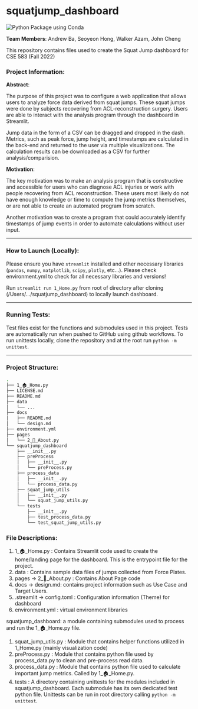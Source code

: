 # squatjump_dashboard
![Python Package using Conda](https://github.com/walkerazam/squatjump_dashboard/actions/workflows/python-package-conda.yml/badge.svg)

**Team Members**: Andrew Ba, Seoyeon Hong, Walker Azam, John Cheng

This repository contains files used to create the Squat Jump dashboard for CSE 583 (Fall 2022)

### Project Information:

**Abstract**:

The purpose of this project was to configure a web application that allows users to analyze force data derived from squat jumps. These squat jumps were done by subjects recovering from ACL-reconstruction surgery. Users are able to interact with the analysis program through the dashboard in Streamlit.

Jump data in the form of a CSV can be dragged and dropped in the dash. Metrics, such as peak force, jump height, and timestamps are calculated in the back-end and returned to the user via multiple visualizations. The calculation results can be downloaded as a CSV for further analysis/comparision.

**Motivation**:

The key motivation was to make an analysis program that is constructive and accessible for users who can diagnose ACL injuries or work with people recovering from ACL reconstruction. These users most likely do not have enough knowledge or time to compute the jump metrics themselves, or are not able to create an automated program from scratch.

Another motivation was to create a program that could accurately identify timestamps of jump events in order to automate calculations without user input.

---------------------------------------

### How to Launch (Locally):

Please ensure you have `streamlit` installed and other necessary libraries (`pandas`, `numpy`, `matplotlib`, `scipy`, `plotly`, etc...). Please check environment.yml to check for all necessary libraries and versions!

Run `streamlit run 1_Home.py` from root of directory after cloning (/Users/.../squatjump_dashboard) to locally launch dashboard.


---------------------------------------

### Running Tests:

Test files exist for the functions and submodules used in this project. Tests are automatically run when pushed to GitHub using github workflows. To run unittests locally, clone the repository and at the root run `python -m unittest`.

---------------------------------------

### Project Structure:

```bash
.
├── 1_🏠_Home.py
├── LICENSE.md
├── README.md
├── data
│   └── ...
├── docs
│   ├── README.md
│   └── design.md
├── environment.yml
├── pages
│   └── 2_📑_About.py
└── squatjump_dashboard
    ├── __init__.py
    ├── preProcess
    │   ├── __init__.py
    │   └── preProcess.py
    ├── process_data
    │   ├── __init__.py
    │   └── process_data.py
    ├── squat_jump_utils
    │   ├── __init__.py
    │   └── squat_jump_utils.py
    └── tests
        ├── __init__.py
        ├── test_process_data.py
        └── test_squat_jump_utils.py
```

### File Descriptions:

1. 1_🏠_Home.py : Contains Streamlit code used to create the home/landing page for the dashboard. This is the entrypoint file for the project.
2. data : Contains sample data files of jumps collected from Force Plates.
3. pages -> 2_📑_About.py : Contains About Page code
4. docs -> design.md: contains project information such as Use Case and Target Users.
5. .streamlit -> config.toml : Configuration information (Theme) for dashboard
6. environment.yml : virtual environment libraries


squatjump_dashboard: a module containing submodules used to process and run the 1_🏠_Home.py file.

1. squat_jump_utils.py : Module that contains helper functions utilized in 1_Home.py (mainly visualization code)
2. preProcess.py : Module that contains python file used by process_data.py to clean and pre-process read data. 
3. process_data.py : Module that contains python file used to calculate important jump metrics. Called by 1_🏠_Home.py.
9. tests : A directory containing unittests for the modules included in squatjump_dashboard. Each submodule has its own dedicated test python file. Unittests can be run in root directory calling `python -m unittest`.


